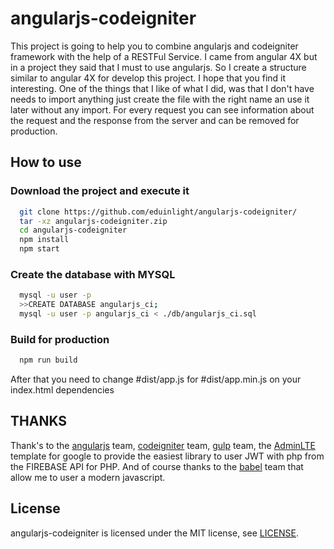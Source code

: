 # angularjs-codeigniter
This project is going to help you to combine angularjs and codeigniter framework with the help of a RESTFul Service. I came from angular 4X but in a project they said that I must to use angularjs. So I create a structure similar to angular 4X for develop this project. I hope that you find it interesting.
One of the things that I like of what I did, was that I don't have needs to import anything just create the file with the right name an use it later without any import. For every request you can see information about the request and the response from the server and can be removed for production.

## How to use

### Download the project and execute it

```bash
  git clone https://github.com/eduinlight/angularjs-codeigniter/
  tar -xz angularjs-codeigniter.zip
  cd angularjs-codeigniter
  npm install
  npm start
```

### Create the database with MYSQL

```bash
  mysql -u user -p
  >>CREATE DATABASE angularjs_ci;
  mysql -u user -p angularjs_ci < ./db/angularjs_ci.sql
```

### Build for production

```bash
  npm run build
```

After that you need to change #dist/app.js for #dist/app.min.js on your index.html dependencies

## THANKS

Thank's to the [angularjs](https://github.com/angular) team, [codeigniter](https://github.com/bcit-ci/CodeIgniter) team, [gulp](https://github.com/gulpjs/gulp) team, the [AdminLTE](https://github.com/almasaeed2010/AdminLTE) template for google to provide the easiest library to user JWT with php from the FIREBASE API for PHP. And of course thanks to the [babel](https://github.com/babel/babel) team that allow me to user a modern javascript.

## License

angularjs-codeigniter is licensed under the MIT license, see
[LICENSE](https://github.com/eduinlight/angularjs-codeigniter/blob/master/LICENSE).
